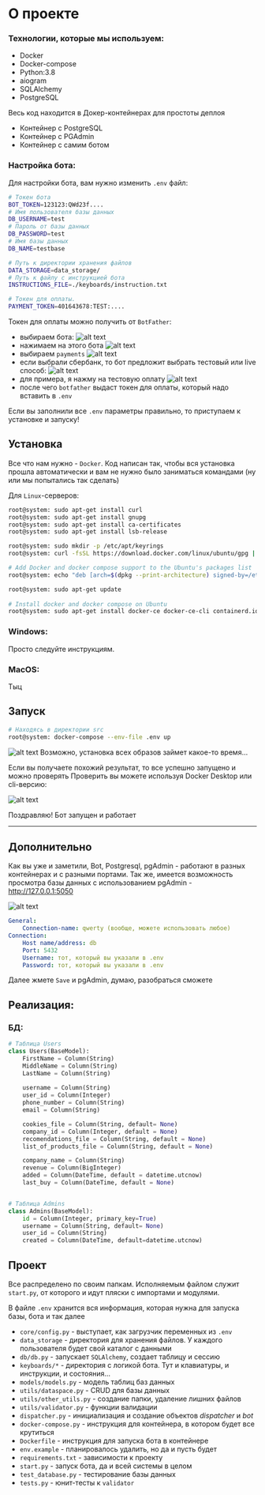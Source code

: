 # О проекте

### Технологии, которые мы используем:
- Docker
- Docker-compose
- Python:3.8
- aiogram
- SQLAlchemy
- PostgreSQL

Весь код находится в Докер-контейнерах для простоты деплоя

- Контейнер с PostgreSQL
- Контейнер с PGAdmin
- Контейнер с самим ботом

### Настройка бота:
Для настройки бота, вам нужно изменить `.env` файл:

```sh
# Токен бота
BOT_TOKEN=123123:QWd23f....
# Имя пользователя базы данных
DB_USERNAME=test
# Пароль от базы данных
DB_PASSWORD=test
# Имя базы данных
DB_NAME=testbase

# Путь к директории хранения файлов
DATA_STORAGE=data_storage/
# Путь к файлу с инструкцией бота
INSTRUCTIONS_FILE=./keyboards/instruction.txt

# Токен для оплаты.
PAYMENT_TOKEN=401643678:TEST:....
```

Токен для оплаты можно получить от `BotFather`:

- выбираем бота:
![alt text](./docs/images/list_of_bots.png)
- нажимаем на этого бота
![alt text](./docs/images/selected_bot.png)
- выбираем `payments`
![alt text](./docs/images/select_payment.png)
- если выбрали сбербанк, то бот предложит выбрать тестовый или live способ:
![alt text](./docs/images/connect_sber_1.png)
- для примера, я нажму на тестовую оплату
![alt text](./docs/images/connect_sber_test.png)
- после чего `botfather` выдаст токен для оплаты, который надо вставить в `.env`

Если вы заполнили все `.env` параметры правильно, то приступаем к установке и запуску!

## Установка
Все что нам нужно - `Docker`. Код написан так, чтобы вся установка прошла автоматически и вам не нужно было заниматься командами (ну или мы попытались так сделать)

Для `Linux`-серверов:
```sh
root@system: sudo apt-get install curl
root@system: sudo apt-get install gnupg
root@system: sudo apt-get install ca-certificates
root@system: sudo apt-get install lsb-release

root@system: sudo mkdir -p /etc/apt/keyrings
root@system: curl -fsSL https://download.docker.com/linux/ubuntu/gpg | sudo gpg --dearmor -o /etc/apt/keyrings/docker.gpg

# Add Docker and docker compose support to the Ubuntu's packages list
root@system: echo "deb [arch=$(dpkg --print-architecture) signed-by=/etc/apt/keyrings/docker.gpg] https://download.docker.com/sudo apt-get install docker-ce docker-ce-cli containerd.io docker-compose-pluginsudo apt-get install docker-ce docker-ce-cli containerd.io docker-compose-pluginlinux/ubuntu   $(lsb_release -cs) stable" | sudo tee /etc/apt/sources.list.d/docker.list > /dev/null

root@system: sudo apt-get update
 
# Install docker and docker compose on Ubuntu
root@system: sudo apt-get install docker-ce docker-ce-cli containerd.io docker-compose-plugin
```

### Windows:
Просто следуйте инструкциям.

### MacOS:
Тыц

## Запуск
```sh
# Находясь в директории src
root@system: docker-compose --env-file .env up
```
![alt text](docs/images/docker-start.png)
Возможно, установка всех образов займет какое-то время...

Если вы получаете похожий результат, то все успешно запущено и можно проверять
Проверить вы можете используя Docker Desktop или cli-версию:

![alt text](docs/images/docker-gui.png)

Поздравляю! Бот запущен и работает

---

## Дополнительно
Как вы уже и заметили, Bot, Postgresql, pgAdmin - работают в разных контейнерах и с разными портами.
Так же, имеется возможность просмотра базы данных с использованием pgAdmin - http://127.0.0.1:5050

![alt text](docs/images/pgAdmin-web.png)

```yml
General:
    Connection-name: qwerty (вообще, можете использовать любое)
Connection:
    Host name/address: db
    Port: 5432
    Username: тот, который вы указали в .env
    Password: тот, который вы указали в .env
```
Далее жмете `Save` и pgAdmin, думаю, разобраться сможете

## Реализация:

### БД:


```python
# Таблица Users
class Users(BaseModel):
    FirstName = Column(String)
    MiddleName = Column(String)
    LastName = Column(String)
    
    username = Column(String)
    user_id = Column(Integer)
    phone_number = Column(String)
    email = Column(String)

    cookies_file = Column(String, default= None)
    company_id = Column(Integer, default = None)
    recomendations_file = Column(String, default = None)
    list_of_products_file = Column(String, default = None)

    company_name = Column(String)
    revenue = Column(BigInteger)
    added = Column(DateTime, default = datetime.utcnow)
    last_buy = Column(DateTime, default = None)


# Таблица Admins
class Admins(BaseModel):
    id = Column(Integer, primary_key=True)
    username = Column(String, default= None)
    user_id = Column(String)
    created = Column(DateTime, default=datetime.utcnow)
```

## Проект

Все распределено по своим папкам.
Исполняемым файлом служит `start.py`, от которого и идут пляски с импортами и модулями.

В файле `.env` хранится вся информация, которая нужна для запуска базы, бота и так далее

- `core/config.py` - выступает, как загрузчик переменных из `.env`
- `data_storage` - директория для хранения файлов. У каждого пользователя будет свой каталог с данными
- `db/db.py` - запускает `SQLAlchemy`, создает таблицу и сессию
- `keyboards/*` - директория с логикой бота. Тут и клавиатуры, и инструкции, и состояния...
- `models/models.py` - модель таблиц баз данных
- `utils/dataspace.py` - CRUD для базы данных
- `utils/other_utils.py` - создание папки, удаление лишних файлов
- `utils/validator.py` - функции валидации
- `dispatcher.py` - инициализация и создание объектов _dispatcher_ и _bot_
- `docker-compose.py` - инструкция для контейнера, в котором будет все крутиться
- `Dockerfile` - инструкция для запуска бота в контейнере
- `env.example` - планировалось удалить, но да и пусть будет
- `requirements.txt` - зависимости к проекту
- `start.py` - запуск бота, да и всей системы в целом
- `test_database.py` - тестирование базы данных
- `tests.py` - юнит-тесты к `validator`

